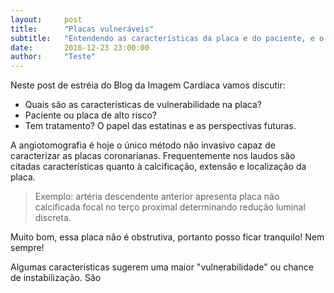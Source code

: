```yaml
---
layout:     post
title:      "Placas vulneráveis"
subtitle:   "Entendendo as características da placa e do paciente, e o que fazer?"
date:       2016-12-23 23:00:00
author:     "Teste"
---
```


Neste post de estréia do Blog da Imagem Cardíaca vamos discutir:

- Quais são as características de vulnerabilidade na placa?
- Paciente ou placa de alto risco?
- Tem tratamento? O papel das estatinas e as perspectivas futuras.

A angiotomografia é hoje o único método não invasivo capaz de caracterizar as placas coronarianas. Frequentemente nos laudos são citadas características quanto à calcificação, extensão e localização da placa. 

>Exemplo: artéria descendente anterior apresenta placa não calcificada focal no terço proximal determinando redução luminal discreta.  

Muito bom, essa placa não é obstrutiva, portanto posso ficar tranquilo! Nem sempre!

Algumas características sugerem uma maior "vulnerabilidade" ou chance de instabilização.  São 
